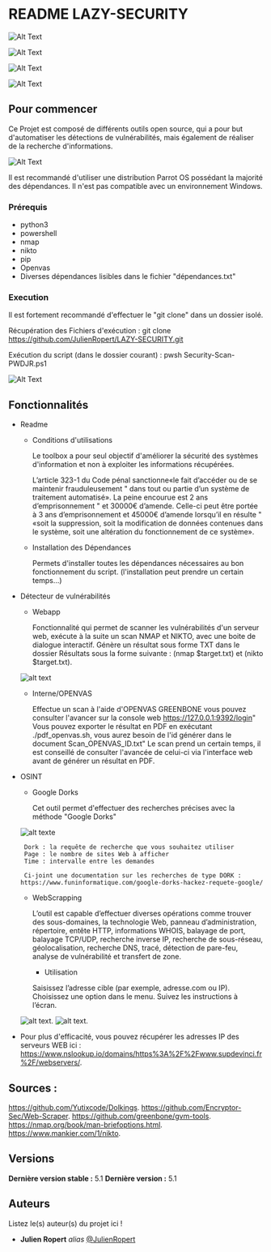 # README LAZY-SECURITY
![Alt Text](Photo/lazy-security.svg) 

![Alt Text](Photo/lazy-work.svg) 

![Alt Text](Photo/open-source.svg) 

![Alt Text](Photo/powered-by-julien-ropert.svg) 





## Pour commencer

Ce Projet est composé de différents outils open source, qui a pour but d'automatiser les détections de vulnérabilités, mais également de réaliser de la recherche d'informations.

![Alt Text](Photo/Conditions.png)

Il est recommandé d'utiliser une distribution Parrot OS possédant la majorité des dépendances.
Il n'est pas compatible avec un environnement Windows.

### Prérequis

- python3 
- powershell
- nmap
- nikto
- pip
- Openvas
- Diverses dépendances lisibles dans le fichier "dépendances.txt"

### Execution

Il est fortement recommandé d'effectuer le "git clone" dans un dossier isolé.

Récupération des Fichiers d'exécution : git clone https://github.com/JulienRopert/LAZY-SECURITY.git

Exécution du script (dans le dossier courant) : pwsh Security-Scan-PWDJR.ps1

![Alt Text](Photo/Main_menu.png)

## Fonctionnalités

- Readme
    
    - Conditions d'utilisations 
    
        Le toolbox a pour seul objectif d'améliorer la sécurité des systèmes d'information et non à exploiter les informations récupérées. 

        L’article 323-1 du Code pénal sanctionne«le fait d’accéder ou de se maintenir frauduleusement "
        dans tout ou partie d’un système de traitement automatisé». La peine encourue est 2 ans d’emprisonnement "
        et 30000€ d’amende. Celle-ci peut être portée à 3 ans d’emprisonnement et 45000€ d’amende lorsqu’il en résulte "
        «soit la suppression, soit la modification de données contenues dans le système, soit une altération du fonctionnement de ce système».
    
    - Installation des Dépendances

        Permets d'installer toutes les dépendances nécessaires au bon fonctionnement du script. (l'installation peut prendre un certain temps...)
        

- Détecteur de vulnérabilités
    
    - Webapp

        Fonctionnalité qui permet de scanner les vulnérabilités d'un serveur web, exécute à la suite un scan NMAP et NIKTO, avec une boite de dialogue interactif. Génère un résultat sous forme TXT dans le dossier Résultats sous la forme suivante : (nmap $target.txt) et (nikto $target.txt).

    ![alt text](Photo/nikto_nmap.png)
        
    - Interne/OPENVAS

        Effectue un scan à l'aide d'OPENVAS GREENBONE vous pouvez consulter l'avancer sur la console web https://127.0.0.1:9392/login"
        Vous pouvez exporter le résultat en PDF en exécutant ./pdf_openvas.sh, vous aurez besoin de l'id générer dans le document Scan_OPENVAS_ID.txt"
        Le scan prend un certain temps, il est conseillé de consulter l'avancée de celui-ci via l'interface web avant de générer un résultat en PDF.

-  OSINT
    
    - Google Dorks

        Cet outil permet d'effectuer des recherches précises avec la méthode "Google Dorks" 

    ![alt texte](Photo/Dorks.png)

        Dork : la requête de recherche que vous souhaitez utiliser
        Page : le nombre de sites Web à afficher
        Time : intervalle entre les demandes

        Ci-joint une documentation sur les recherches de type DORK : https://www.funinformatique.com/google-dorks-hackez-requete-google/


    - WebScrapping

        L’outil est capable d’effectuer diverses opérations comme trouver des sous-domaines, la technologie Web, panneau d’administration, répertoire, entête HTTP, informations WHOIS, balayage de port, balayage TCP/UDP, recherche inverse IP, recherche de sous-réseau, géolocalisation, recherche DNS, tracé, détection de pare-feu, analyse de vulnérabilité et transfert de zone.

       - Utilisation 

        Saisissez l’adresse cible (par exemple, adresse.com ou IP).
        Choisissez une option dans le menu.
        Suivez les instructions à l’écran.

    ![alt text](Photo/scrap.png).
    ![alt text](Photo/menu_scrap.png).
       
  
 - Pour plus d'efficacité, vous pouvez récupérer les adresses IP des serveurs WEB ici :                     https://www.nslookup.io/domains/https%3A%2F%2Fwww.supdevinci.fr%2F/webservers/.
   

## Sources :

https://github.com/Yutixcode/Dolkings.
https://github.com/Encryptor-Sec/Web-Scraper.
https://github.com/greenbone/gvm-tools.
https://nmap.org/book/man-briefoptions.html.
https://www.mankier.com/1/nikto.



## Versions

**Dernière version stable :** 5.1
**Dernière version :** 5.1

## Auteurs
Listez le(s) auteur(s) du projet ici !
* **Julien Ropert** _alias_ [@JulienRopert](https://github.com/JulienRopert)





